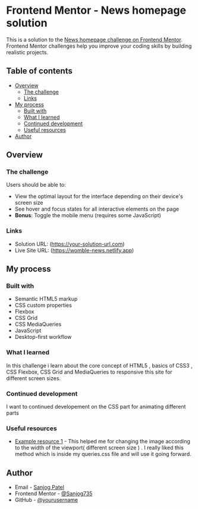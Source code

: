 # Frontend Mentor - News homepage solution

This is a solution to the [News homepage challenge on Frontend Mentor](https://www.frontendmentor.io/challenges/news-homepage-H6SWTa1MFl). Frontend Mentor challenges help you improve your coding skills by building realistic projects.

## Table of contents

- [Overview](#overview)
  - [The challenge](#the-challenge)
  - [Links](#links)
- [My process](#my-process)
  - [Built with](#built-with)
  - [What I learned](#what-i-learned)
  - [Continued development](#continued-development)
  - [Useful resources](#useful-resources)
- [Author](#author)

## Overview

### The challenge

Users should be able to:

- View the optimal layout for the interface depending on their device's screen size
- See hover and focus states for all interactive elements on the page
- **Bonus**: Toggle the mobile menu (requires some JavaScript)

### Links

- Solution URL: (https://your-solution-url.com)
- Live Site URL: (https://womble-news.netlify.app)

## My process

### Built with

- Semantic HTML5 markup
- CSS custom properties
- Flexbox
- CSS Grid
- CSS MediaQueries
- JavaScript
- Desktop-first workflow

### What I learned

In this challenge i learn about the core concept of HTML5 , basics of CSS3 , CSS Flexbox, CSS Grid and MediaQueries to responsive this site for different screen sizes.

### Continued development

I want to continued developement on the CSS part for animating different parts

### Useful resources

- [Example resource 1](https://www.stackoverflow.com) - This helped me for changing the image according to the width of the viewport( different screen size ) . I really liked this method which is inside my queries.css file and will use it going forward.

## Author

- Email - [Sanjog Patel](sanyogp99@gmail.com)
- Frontend Mentor - [@Sanjog735](https://www.frontendmentor.io/profile/Sanjog735)
- GitHub - [@yourusername](https://www.twitter.com/yourusername)
